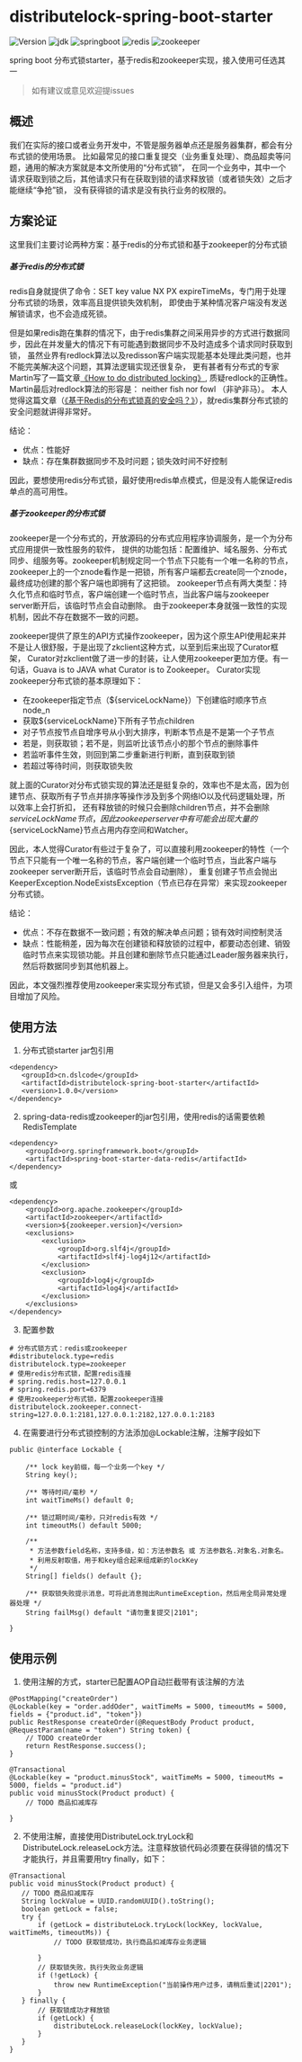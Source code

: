 # distributelock-spring-boot-starter
![Version](https://img.shields.io/badge/Version-1.0.0-brightgreen.svg)
![jdk    ](https://img.shields.io/badge/Jdk-1.8+-blue.svg)
![springboot](https://img.shields.io/badge/springboot-green.svg)
![redis](https://img.shields.io/badge/redis-a41f16.svg)
![zookeeper](https://img.shields.io/badge/zookeeper-6a9653.svg)

spring boot 分布式锁starter，基于redis和zookeeper实现，接入使用可任选其一
> 如有建议或意见欢迎提issues

## 概述
我们在实际的接口或者业务开发中，不管是服务器单点还是服务器集群，都会有分布式锁的使用场景。
比如最常见的接口重复提交（业务重复处理）、商品超卖等问题，通用的解决方案就是本文所使用的“分布式锁”，
在同一个业务中，其中一个请求获取到锁之后，其他请求只有在获取到锁的请求释放锁（或者锁失效）之后才能继续“争抢”锁，
没有获得锁的请求是没有执行业务的权限的。

## 方案论证
这里我们主要讨论两种方案：基于redis的分布式锁和基于zookeeper的分布式锁

##### 基于redis的分布式锁
redis自身就提供了命令：SET key value NX PX expireTimeMs，专门用于处理分布式锁的场景，效率高且提供锁失效机制，
即使由于某种情况客户端没有发送解锁请求，也不会造成死锁。

但是如果redis跑在集群的情况下，由于redis集群之间采用异步的方式进行数据同步，因此在并发量大的情况下有可能遇到数据同步不及时造成多个请求同时获取到锁，
虽然业界有redlock算法以及redisson客户端实现能基本处理此类问题，也并不能完美解决这个问题，其算法逻辑实现还很复杂，
更有甚者有分布式的专家Martin写了一篇文章[《How to do distributed locking》](https://martin.kleppmann.com/2016/02/08/how-to-do-distributed-locking.html),
质疑redlock的正确性。Martin最后对redlock算法的形容是： neither fish nor fowl （非驴非马）。
本人觉得这篇文章（[《基于Redis的分布式锁真的安全吗？》](http://www.sohu.com/a/128396689_487514)），就redis集群分布式锁的安全问题就讲得非常好。

结论：
* 优点：性能好
* 缺点：存在集群数据同步不及时问题；锁失效时间不好控制

因此，要想使用redis分布式锁，最好使用redis单点模式，但是没有人能保证redis单点的高可用性。

##### 基于zookeeper的分布式锁
zookeeper是一个分布式的，开放源码的分布式应用程序协调服务，是一个为分布式应用提供一致性服务的软件，
提供的功能包括：配置维护、域名服务、分布式同步、组服务等。zookeeper机制规定同一个节点下只能有一个唯一名称的节点，
zookeeper上的一个znode看作是一把锁，所有客户端都去create同一个znode，最终成功创建的那个客户端也即拥有了这把锁。
zookeeper节点有两大类型：持久化节点和临时节点，客户端创建一个临时节点，当此客户端与zookeeper server断开后，该临时节点会自动删除。
由于zookeeper本身就强一致性的实现机制，因此不存在数据不一致的问题。

zookeeper提供了原生的API方式操作zookeeper，因为这个原生API使用起来并不是让人很舒服，于是出现了zkclient这种方式，以至到后来出现了Curator框架，
Curator对zkclient做了进一步的封装，让人使用zookeeper更加方便。有一句话，Guava is to JAVA what Curator is to Zookeeper。
Curator实现zookeeper分布式锁的基本原理如下：
* 在zookeeper指定节点（${serviceLockName}）下创建临时顺序节点node_n
* 获取${serviceLockName}下所有子节点children
* 对子节点按节点自增序号从小到大排序，判断本节点是不是第一个子节点
* 若是，则获取锁；若不是，则监听比该节点小的那个节点的删除事件
* 若监听事件生效，则回到第二步重新进行判断，直到获取到锁
* 若超过等待时间，则获取锁失败

就上面的Curator对分布式锁实现的算法还是挺复杂的，效率也不是太高，因为创建节点、获取所有子节点并排序等操作涉及到多个网络IO以及代码逻辑处理，所以效率上会打折扣，
还有释放锁的时候只会删除children节点，并不会删除${serviceLockName}节点，因此zookeeper server中有可能会出现大量的${serviceLockName}节点占用内存空间和Watcher。

因此，本人觉得Curator有些过于复杂了，可以直接利用zookeeper的特性（一个节点下只能有一个唯一名称的节点，客户端创建一个临时节点，当此客户端与zookeeper server断开后，该临时节点会自动删除），
重复创建子节点会抛出KeeperException.NodeExistsException（节点已存在异常）来实现zookeeper分布式锁。

结论：
* 优点：不存在数据不一致问题；有效的解决单点问题；锁有效时间控制灵活
* 缺点：性能稍差，因为每次在创建锁和释放锁的过程中，都要动态创建、销毁临时节点来实现锁功能。并且创建和删除节点只能通过Leader服务器来执行，然后将数据同步到其他机器上。

因此，本文强烈推荐使用zookeeper来实现分布式锁，但是又会多引入组件，为项目增加了风险。

## 使用方法

1. 分布式锁starter jar包引用
```
<dependency>
   <groupId>cn.dslcode</groupId>
   <artifactId>distributelock-spring-boot-starter</artifactId>
   <version>1.0.0</version>
</dependency>
```

2. spring-data-redis或zookeeper的jar包引用，使用redis的话需要依赖RedisTemplate
```
<dependency>
    <groupId>org.springframework.boot</groupId>
    <artifactId>spring-boot-starter-data-redis</artifactId>
</dependency>
```
或
```
<dependency>
    <groupId>org.apache.zookeeper</groupId>
    <artifactId>zookeeper</artifactId>
    <version>${zookeeper.version}</version>
    <exclusions>
        <exclusion>
            <groupId>org.slf4j</groupId>
            <artifactId>slf4j-log4j12</artifactId>
        </exclusion>
        <exclusion>
            <groupId>log4j</groupId>
            <artifactId>log4j</artifactId>
        </exclusion>
    </exclusions>
</dependency>
```

3. 配置参数
```
# 分布式锁方式：redis或zookeeper
#distributelock.type=redis
distributelock.type=zookeeper
# 使用redis分布式锁，配置redis连接
# spring.redis.host=127.0.0.1
# spring.redis.port=6379
# 使用zookeeper分布式锁，配置zookeeper连接
distributelock.zookeeper.connect-string=127.0.0.1:2181,127.0.0.1:2182,127.0.0.1:2183
```

4. 在需要进行分布式锁控制的方法添加@Lockable注解，注解字段如下
```
public @interface Lockable {

    /** lock key前缀，每一个业务一个key */
    String key();

    /** 等待时间/毫秒 */
    int waitTimeMs() default 0;

    /** 锁过期时间/毫秒，只对redis有效 */
    int timeoutMs() default 5000;

    /**
     * 方法参数field名称，支持多级，如：方法参数名 或 方法参数名.对象名.对象名。
     * 利用反射取值，用于和key组合起来组成新的lockKey
     */
    String[] fields() default {};

    /** 获取锁失败提示消息，可将此消息抛出RuntimeException，然后用全局异常处理器处理 */
    String failMsg() default "请勿重复提交|2101";

}
```

## 使用示例
 
 1. 使用注解的方式，starter已配置AOP自动拦截带有该注解的方法
 ```
 @PostMapping("createOrder")
 @Lockable(key = "order.addOder", waitTimeMs = 5000, timeoutMs = 5000, fields = {"product.id", "token"})
 public RestResponse createOrder(@RequestBody Product product, @RequestParam(name = "token") String token) {
     // TODO createOrder
     return RestResponse.success();
 }

 @Transactional
 @Lockable(key = "product.minusStock", waitTimeMs = 5000, timeoutMs = 5000, fields = "product.id")
 public void minusStock(Product product) {
     // TODO 商品扣减库存

 }
 ```

2. 不使用注解，直接使用DistributeLock.tryLock和DistributeLock.releaseLock方法。注意释放锁代码必须要在获得锁的情况下才能执行，并且需要用try finally，如下：
 ```
@Transactional
public void minusStock(Product product) {
    // TODO 商品扣减库存
    String lockValue = UUID.randomUUID().toString();
    boolean getLock = false;
    try {
        if (getLock = distributeLock.tryLock(lockKey, lockValue, waitTimeMs, timeoutMs)) {
            // TODO 获取锁成功，执行商品扣减库存业务逻辑

        }
        // 获取锁失败，执行失败业务逻辑
        if (!getLock) {
            throw new RuntimeException("当前操作用户过多，请稍后重试|2201");
        }
    } finally {
        // 获取锁成功才释放锁
        if (getLock) {
            distributeLock.releaseLock(lockKey, lockValue);
        }
    }
}
 ```

